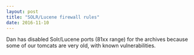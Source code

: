 ```yaml
---
layout: post
title: "SOLR/Lucene firewall rules"
date: 2016-11-10
---
```


Dan has disabled Solr/Lucene ports (81xx range) for the archives because some of our tomcats are very old, with known vulnerabilities. 

